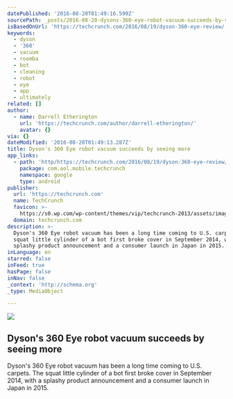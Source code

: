 ```yaml
---
datePublished: '2016-08-20T01:49:16.599Z'
sourcePath: _posts/2016-08-20-dysons-360-eye-robot-vacuum-succeeds-by-seeing-more.md
isBasedOnUrl: 'https://techcrunch.com/2016/08/19/dyson-360-eye-review/'
keywords:
  - dyson
  - '360'
  - vacuum
  - roomba
  - bot
  - cleaning
  - robot
  - eye
  - app
  - ultimately
related: []
author:
  - name: Darrell Etherington
    url: 'https://techcrunch.com/author/darrell-etherington/'
    avatar: {}
via: {}
dateModified: '2016-08-20T01:49:13.287Z'
title: Dyson's 360 Eye robot vacuum succeeds by seeing more
app_links:
  - path: 'http/https://techcrunch.com/2016/08/19/dyson-360-eye-review/'
    package: com.aol.mobile.techcrunch
    namespace: google
    type: android
publisher:
  url: 'https://techcrunch.com'
  name: TechCrunch
  favicon: >-
    https://s0.wp.com/wp-content/themes/vip/techcrunch-2013/assets/images/favicon.ico
  domain: techcrunch.com
description: >-
  Dyson's 360 Eye robot vacuum has been a long time coming to U.S. carpets. The
  squat little cylinder of a bot first broke cover in September 2014, with a
  splashy product announcement and a consumer launch in Japan in 2015.
inLanguage: en
starred: false
inFeed: true
hasPage: false
inNav: false
_context: 'http://schema.org'
_type: MediaObject

---
```

<article style=""><img src="https://imgflo.herokuapp.com/graph/vahj1ThiexotieMo/680c1daf9f0b9f04ed77713f40f76d8d/noop?input=https%3A%2F%2Ftctechcrunch2011.files.wordpress.com%2F2016%2F08%2Fdyson-360-eye-2.jpg%26h%3D683" /><h1>Dyson's 360 Eye robot vacuum succeeds by seeing more</h1><p>Dyson's 360 Eye robot vacuum has been a long time coming to U.S. carpets. The squat little cylinder of a bot first broke cover in September 2014, with a splashy product announcement and a consumer launch in Japan in 2015.</p></article>